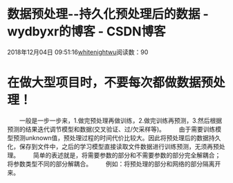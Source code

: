 # 数据预处理--持久化预处理后的数据 - wydbyxr的博客 - CSDN博客
2018年12月04日 09:51:16[whitenightwu](https://me.csdn.net/wydbyxr)阅读数：90
# 在做大型项目时，不要每次都做数据预处理！
  一般是一步一步来，1.做完预处理再做训练，2.做完训练再预测，3.然后根据预测的结果迭代调节模型和数据(交叉验证、过/欠采样等)。
  由于需要训练模型预测unknown值，预处理过程的时间代价比较大。因此将预处理后的数据持久化，保存到文件中，之后的学习模型直接读取文件数据进行训练预测，无须再预处理。
  简单的表述就是，将需要参数的部分和不需要参数的部分完全解耦合；将参数类型不同的部分解耦合。
  例如：将预处理的部分和网络的部分隔离开来。

